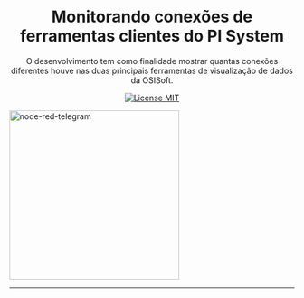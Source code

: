 
<h1 align="center">
<br>
Monitorando conexões de ferramentas clientes do PI System
</h1>

<p align="center">O desenvolvimento tem como finalidade mostrar quantas conexões diferentes houve nas duas principais ferramentas de visualização de dados da OSISoft.</p>

<p align="center">
  <a href="https://www.apache.org/licenses/LICENSE-2.0">
    <img src="https://img.shields.io/badge/apache-2.0-blue" alt="License MIT">
  </a>
</p>

<div>
  <img src="https://github.com/dedynobre/monitorando-conexoes-clientes-do-pi-system/blob/master/img1.png" alt="node-red-telegram" height="300">
</div>

<hr />
